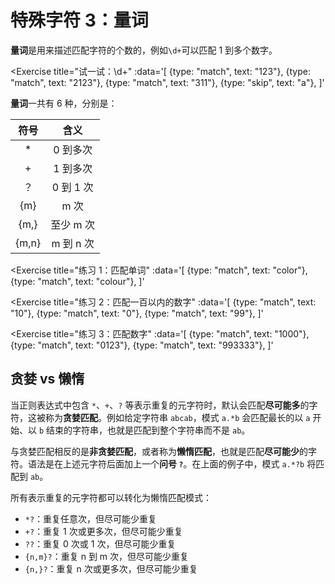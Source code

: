# 特殊字符 3：量词

**量词**是用来描述匹配字符的个数的，例如`\d+`可以匹配 1 到多个数字。

<Exercise 
  title="试一试：\d+"
  :data='[
    {type: "match", text: "123"},
    {type: "match", text: "2123"},
    {type: "match", text: "311"},
    {type: "skip", text: "a"},
  ]'
>
  <SolutionLink text="\d+" />
</Exercise>

**量词**一共有 6 种，分别是：

| 符号 | 含义 |
| :----: | :----: |
| * | 0 到多次 |
| + | 1 到多次 |
| ？ | 0 到 1 次 |
| {m} | m 次 |
| {m,} | 至少 m 次 |
| {m,n} | m 到 n 次 |

<Exercise 
  title="练习 1：匹配单词"
  :data='[
    {type: "match", text: "color"},
    {type: "match", text: "colour"},
  ]'
>
  <SolutionLink text="colou?r" />
</Exercise>


<Exercise 
  title="练习 2：匹配一百以内的数字"
  :data='[
    {type: "match", text: "10"},
    {type: "match", text: "0"},
    {type: "match", text: "99"},
  ]'
>
  <SolutionLink text="\d{1,2}" />
</Exercise>


<Exercise 
  title="练习 3：匹配数字"
  :data='[
    {type: "match", text: "1000"},
    {type: "match", text: "0123"},
    {type: "match", text: "993333"},
  ]'
>
  <SolutionLink text="\d+" />
</Exercise>

## 贪婪 vs 懒惰

当正则表达式中包含 `*`、`+`、`?` 等表示重复的元字符时，默认会匹配**尽可能多**的字符，这被称为**贪婪匹配**。例如给定字符串 `abcab`，模式 `a.*b` 会匹配最长的以 `a` 开始、以 `b` 结束的字符串，也就是匹配到整个字符串而不是 `ab`。

与贪婪匹配相反的是**非贪婪匹配**，或者称为**懒惰匹配**，也就是匹配**尽可能少**的字符。语法是在上述元字符后面加上一个**问号 `?`**。在上面的例子中，模式 `a.*?b` 将匹配到 `ab`。

所有表示重复的元字符都可以转化为懒惰匹配模式：
* `*?`：重复任意次，但尽可能少重复
* `+?`：重复 1 次或更多次，但尽可能少重复
* `??`：重复 0 次或 1 次，但尽可能少重复
* `{n,m}?`：重复 n 到 m 次，但尽可能少重复
* `{n,}?`：重复 n 次或更多次，但尽可能少重复